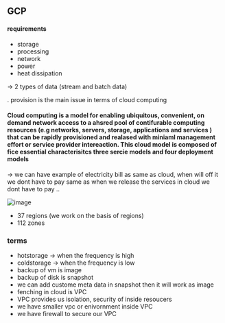 ## GCP

#### requirements
- storage
- processing
- network
- power
- heat dissipation

-> 2 types of data (stream and batch data)

. provision is the main issue in terms of cloud computing


#### Cloud computing is a model for enabling ubiquitous, convenient, on demand network access to a ahsred pool of contifurable computing resources (e.g networks, servers, storage, applications and services ) that can be rapidly provisioned and realased with miniaml management effort or service provider intereaction. This cloud model is composed of fice essential characterisitcs three sercie models and four deployment models

-> we can have example of electricity bill as same as cloud, when will off it we dont have to pay same as when we release the services in cloud we dont have to pay
..

![image](https://user-images.githubusercontent.com/54886608/234199701-5e2b7da9-1828-4b5f-a0a8-54fe06a68c03.png)

- 37 regions (we work on the basis of regions)
- 112 zones 


### terms
- hotstorage -> when the frequency is high
- coldstorage -> when the frequency is low
- backup of vm is image
- backup of disk is snapshot
- we can add custome meta data in snapshot then it will work as image
- fenching in cloud is VPC
- VPC provides us isolation, security of inside resoucers
- we have smaller vpc or enivornment inside VPC
- we have firewall to secure our VPC
